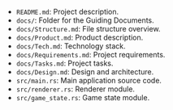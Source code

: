 - `README.md`: Project description.
- `docs/`: Folder for the Guiding Documents.
- `docs/Structure.md`: File structure overview.
- `docs/Product.md`: Product description.
- `docs/Tech.md`: Technology stack.
- `docs/Requirements.md`: Project requirements.
- `docs/Tasks.md`: Project tasks.
- `docs/Design.md`: Design and architecture.
- `src/main.rs`: Main application source code.
- `src/renderer.rs`: Renderer module.
- `src/game_state.rs`: Game state module.
